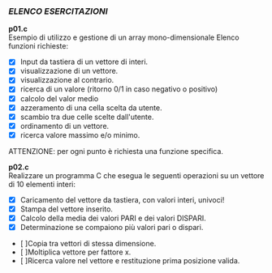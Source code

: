 ### *ELENCO ESERCITAZIONI*

**p01.c**  
Esempio di utilizzo e gestione di un array mono-dimensionale
   Elenco funzioni richieste:
   - [x] Input da tastiera di un vettore di interi.
   - [x] visualizzazione di un vettore.
   - [x] visualizzazione al contrario.
   - [x] ricerca di un valore (ritorno 0/1 in caso negativo o positivo)
   - [x] calcolo del valor medio
   - [x] azzeramento di una cella scelta da utente.
   - [x] scambio tra due celle scelte dall'utente.
   - [x] ordinamento di un vettore.
   - [x] ricerca valore massimo e/o minimo.
   
   ATTENZIONE:
   per ogni punto è richiesta una funzione specifica.

**p02.c**   
Realizzare un programma C che esegua le seguenti operazioni su un vettore
di 10 elementi interi:
   - [x] Caricamento del vettore da tastiera, con valori interi, univoci!
   - [x] Stampa del vettore inserito.
   - [x] Calcolo della media dei valori PARI e dei valori DISPARI.
   - [x] Determinazione se compaiono più valori pari o dispari.
   - [ ]Copia tra vettori di stessa dimensione.
   - [ ]Moltiplica vettore per fattore x.
   - [ ]Ricerca valore nel vettore e restituzione prima posizione valida.


